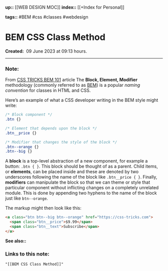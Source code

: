 **up::** [[WEB DESIGN MOC]]
**index::** [[+Index for Personal]]
 

**tags::** #BEM #css #classes #webdesign 

# BEM CSS Class Method

**Created:**  09 June 2023 at  09:13 hours.

___
### Note:
From [CSS TRICKS BEM 101](https://css-tricks.com/bem-101/) article
The **Block, Element, Modifier** methodology (commonly referred to as [BEM](https://en.bem.info/methodology/quick-start/)) is a popular _naming convention_ for classes in HTML and CSS.

Here’s an example of what a CSS developer writing in the BEM style might write:

```css
/* Block component */
.btn {}

/* Element that depends upon the block */ 
.btn__price {}

/* Modifier that changes the style of the block */
.btn--orange {} 
.btn--big {}
```

A **block** is a top-level abstraction of a new component, for example a button: `.btn { }`. This block should be thought of as a parent. Child items, or **elements**, can be placed inside and these are denoted by two underscores following the name of the block like `.btn__price { }`. Finally, **modifiers** can manipulate the block so that we can theme or style that particular component without inflicting changes on a completely unrelated module. This is done by appending two hyphens to the name of the block just like `btn--orange`.

The markup might then look like this:

```html
<a class="btn btn--big btn--orange" href="https://css-tricks.com">
  <span class="btn__price">$9.99</span>
  <span class="btn__text">Subscribe</span>
</a>
```


**See also::** 

### Links to this note:
```query
"[[BEM CSS Class Method]]"
```

